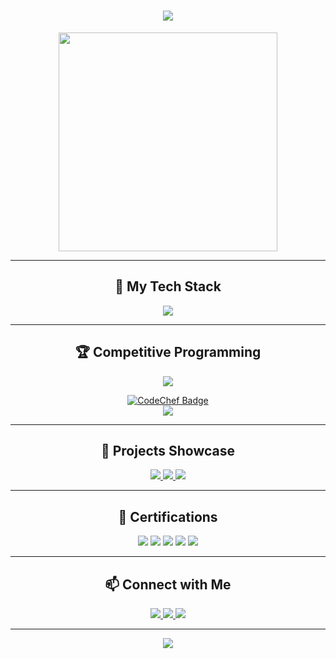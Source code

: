 
<h1 align="center">
  <img src="https://readme-typing-svg.herokuapp.com?font=Fira+Code&size=28&pause=1000&color=36BCF7&center=true&vCenter=true&width=435&lines=Hi+%F0%9F%91%8B%2C+I'm+Keshav+Khandelwal!;Competitive+Programmer+%F0%9F%94%A5;Full+Stack+Developer+%F0%9F%93%90;ML+%26+Data+Visualization+Lover+%F0%9F%93%88" />
</h1>

<p align="center">
  <img src="https://media.giphy.com/media/26tn33aiTi1jkl6H6/giphy.gif" width="350" />
</p>

---

<h2 align="center">🌟 My Tech Stack</h2>

<p align="center">
  <img src="https://skillicons.dev/icons?i=cpp,python,java,r,html,css,js,react,sql,mysql,tableau,figma" />
</p>

---

<h2 align="center">🏆 Competitive Programming</h2>

<p align="center">
  <a href="https://leetcode.com/u/keshavkhandelwal/">
    <img src="https://leetcard.jacoblin.cool/keshavkhandelwal?theme=dark&font=Karma&ext=contest" />
  </a>
</p>

<p align="center">
  <a href="https://www.codechef.com/users/keshavkk322">
    <img src="https://api.pepy.tech/badge/codechef/keshavkk322" alt="CodeChef Badge" />
    <br>
    <img src="https://img.shields.io/badge/CodeChef-keshavkk322-5B4638?style=for-the-badge&logo=codechef&logoColor=white" />
  </a>
</p>

---

<h2 align="center">🚀 Projects Showcase</h2>

<p align="center">
  <a href="https://github.com/keshav-khandelwal/Wine-Data-Analysis-ML">
    <img src="https://github-readme-stats.vercel.app/api/pin/?username=keshav-khandelwal&repo=Wine-Data-Analysis-ML&theme=radical" />
  </a>
  <a href="https://github.com/keshav-khandelwal/covid19-vaccination-dashboard">
    <img src="https://github-readme-stats.vercel.app/api/pin/?username=keshav-khandelwal&repo=covid19-vaccination-dashboard&theme=tokyonight" />
  </a>
  <a href="https://github.com/keshav-khandelwal/Helping-Hands">
    <img src="https://github-readme-stats.vercel.app/api/pin/?username=keshav-khandelwal&repo=Helping-Hands&theme=highcontrast" />
  </a>
</p>

---

<h2 align="center">📜 Certifications</h2>

<p align="center">
  <img src="https://img.shields.io/badge/Python-UoMichigan-blue?style=for-the-badge&logo=python&logoColor=white" />
  <img src="https://img.shields.io/badge/Generative_AI-Intro-orange?style=for-the-badge" />
  <img src="https://img.shields.io/badge/ChatGPT-Adv_Data_Analysis-brightgreen?style=for-the-badge" />
  <img src="https://img.shields.io/badge/SQL-HackerRank-lightgrey?style=for-the-badge&logo=mysql" />
  <img src="https://img.shields.io/badge/Excel-Data_Analysis-yellowgreen?style=for-the-badge&logo=microsoft-excel" />
</p>

---

<h2 align="center">📫 Connect with Me</h2>

<p align="center">
  <a href="mailto:keshavkhandelwal.jwr@gmail.com">
    <img src="https://img.shields.io/badge/Gmail-keshavkhandelwal.jwr%40gmail.com-red?style=for-the-badge&logo=gmail&logoColor=white" />
  </a>
  <a href="https://www.linkedin.com/in/keshav-khandelwal-kk/">
    <img src="https://img.shields.io/badge/LinkedIn-Keshav_Khandelwal-blue?style=for-the-badge&logo=linkedin" />
  </a>
  <a href="https://github.com/keshav-khandelwal">
    <img src="https://img.shields.io/badge/GitHub-keshav--khandelwal-black?style=for-the-badge&logo=github" />
  </a>
</p>

---

<p align="center">
  <img src="https://komarev.com/ghpvc/?username=keshav-khandelwal&label=Visitors&color=blue&style=flat-square" />
</p>
